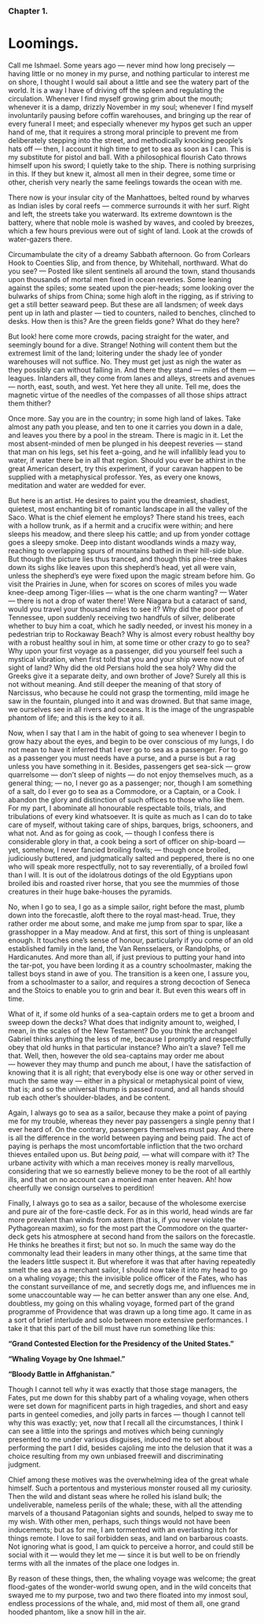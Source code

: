 ### Chapter 1.

# Loomings.

Call me Ishmael. Some years ago — never mind how long precisely — having little
or no money in my purse, and nothing particular to interest me on shore, I
thought I would sail about a little and see the watery part of the world. It is
a way I have of driving off the spleen and regulating the circulation. Whenever
I find myself growing grim about the mouth; whenever it is a damp, drizzly
November in my soul; whenever I find myself involuntarily pausing before coffin
warehouses, and bringing up the rear of every funeral I meet; and especially
whenever my hypos get such an upper hand of me, that it requires a strong moral
principle to prevent me from deliberately stepping into the street, and
methodically knocking people’s hats off — then, I account it high time to get to
sea as soon as I can. This is my substitute for pistol and ball. With a
philosophical flourish Cato throws himself upon his sword; I quietly take to the
ship. There is nothing surprising in this. If they but knew it, almost all men
in their degree, some time or other, cherish very nearly the same feelings
towards the ocean with me.

There now is your insular city of the Manhattoes, belted round by wharves as
Indian isles by coral reefs — commerce surrounds it with her surf. Right and
left, the streets take you waterward. Its extreme downtown is the battery, where
that noble mole is washed by waves, and cooled by breezes, which a few hours
previous were out of sight of land. Look at the crowds of water-gazers there.

Circumambulate the city of a dreamy Sabbath afternoon. Go from Corlears Hook to
Coenties Slip, and from thence, by Whitehall, northward. What do you see? —
Posted like silent sentinels all around the town, stand thousands upon thousands
of mortal men fixed in ocean reveries. Some leaning against the spiles; some
seated upon the pier-heads; some looking over the bulwarks of ships from China;
some high aloft in the rigging, as if striving to get a still better seaward
peep. But these are all landsmen; of week days pent up in lath and plaster —
tied to counters, nailed to benches, clinched to desks. How then is this? Are
the green fields gone? What do they here?

But look! here come more crowds, pacing straight for the water, and seemingly
bound for a dive. Strange! Nothing will content them but the extremest limit of
the land; loitering under the shady lee of yonder warehouses will not suffice.
No. They must get just as nigh the water as they possibly can without falling
in. And there they stand — miles of them — leagues. Inlanders all, they come
from lanes and alleys, streets and avenues — north, east, south, and west. Yet
here they all unite. Tell me, does the magnetic virtue of the needles of the
compasses of all those ships attract them thither?

Once more. Say you are in the country; in some high land of lakes. Take almost
any path you please, and ten to one it carries you down in a dale, and leaves
you there by a pool in the stream. There is magic in it. Let the most
absent-minded of men be plunged in his deepest reveries — stand that man on his
legs, set his feet a-going, and he will infallibly lead you to water, if water
there be in all that region. Should you ever be athirst in the great American
desert, try this experiment, if your caravan happen to be supplied with a
metaphysical professor. Yes, as every one knows, meditation and water are wedded
for ever.

But here is an artist. He desires to paint you the dreamiest, shadiest,
quietest, most enchanting bit of romantic landscape in all the valley of the
Saco. What is the chief element he employs? There stand his trees, each with a
hollow trunk, as if a hermit and a crucifix were within; and here sleeps his
meadow, and there sleep his cattle; and up from yonder cottage goes a sleepy
smoke. Deep into distant woodlands winds a mazy way, reaching to overlapping
spurs of mountains bathed in their hill-side blue. But though the picture lies
thus tranced, and though this pine-tree shakes down its sighs like leaves upon
this shepherd’s head, yet all were vain, unless the shepherd’s eye were fixed
upon the magic stream before him. Go visit the Prairies in June, when for scores
on scores of miles you wade knee-deep among Tiger-lilies — what is the one charm
wanting? — Water — there is not a drop of water there! Were Niagara but a
cataract of sand, would you travel your thousand miles to see it? Why did the
poor poet of Tennessee, upon suddenly receiving two handfuls of silver,
deliberate whether to buy him a coat, which he sadly needed, or invest his money
in a pedestrian trip to Rockaway Beach? Why is almost every robust healthy boy
with a robust healthy soul in him, at some time or other crazy to go to sea? Why
upon your first voyage as a passenger, did you yourself feel such a mystical
vibration, when first told that you and your ship were now out of sight of land?
Why did the old Persians hold the sea holy? Why did the Greeks give it a
separate deity, and own brother of Jove? Surely all this is not without meaning.
And still deeper the meaning of that story of Narcissus, who because he could
not grasp the tormenting, mild image he saw in the fountain, plunged into it and
was drowned. But that same image, we ourselves see in all rivers and oceans. It
is the image of the ungraspable phantom of life; and this is the key to it all.

Now, when I say that I am in the habit of going to sea whenever I begin to grow
hazy about the eyes, and begin to be over conscious of my lungs, I do not mean
to have it inferred that I ever go to sea as a passenger. For to go as a
passenger you must needs have a purse, and a purse is but a rag unless you have
something in it. Besides, passengers get sea-sick — grow quarrelsome — don’t
sleep of nights — do not enjoy themselves much, as a general thing; — no, I
never go as a passenger; nor, though I am something of a salt, do I ever go to
sea as a Commodore, or a Captain, or a Cook. I abandon the glory and distinction
of such offices to those who like them. For my part, I abominate all honourable
respectable toils, trials, and tribulations of every kind whatsoever. It is
quite as much as I can do to take care of myself, without taking care of ships,
barques, brigs, schooners, and what not. And as for going as cook, — though I
confess there is considerable glory in that, a cook being a sort of officer on
ship-board — yet, somehow, I never fancied broiling fowls; — though once
broiled, judiciously buttered, and judgmatically salted and peppered, there is
no one who will speak more respectfully, not to say reverentially, of a broiled
fowl than I will. It is out of the idolatrous dotings of the old Egyptians upon
broiled ibis and roasted river horse, that you see the mummies of those
creatures in their huge bake-houses the pyramids.

No, when I go to sea, I go as a simple sailor, right before the mast, plumb down
into the forecastle, aloft there to the royal mast-head. True, they rather
order me about some, and make me jump from spar to spar, like a grasshopper in a
May meadow. And at first, this sort of thing is unpleasant enough. It touches
one’s sense of honour, particularly if you come of an old established family in
the land, the Van Rensselaers, or Randolphs, or Hardicanutes. And more than all,
if just previous to putting your hand into the tar-pot, you have been lording it
as a country schoolmaster, making the tallest boys stand in awe of you. The
transition is a keen one, I assure you, from a schoolmaster to a sailor, and
requires a strong decoction of Seneca and the Stoics to enable you to grin and
bear it. But even this wears off in time.

What of it, if some old hunks of a sea-captain orders me to get a broom and
sweep down the decks? What does that indignity amount to, weighed, I mean, in
the scales of the New Testament? Do you think the archangel Gabriel thinks
anything the less of me, because I promptly and respectfully obey that old hunks
in that particular instance? Who ain’t a slave? Tell me that. Well, then,
however the old sea-captains may order me about — however they may thump and
punch me about, I have the satisfaction of knowing that it is all right; that
everybody else is one way or other served in much the same way — either in a
physical or metaphysical point of view, that is; and so the universal thump is
passed round, and all hands should rub each other’s shoulder-blades, and be
content.

Again, I always go to sea as a sailor, because they make a point of paying me
for my trouble, whereas they never pay passengers a single penny that I ever
heard of. On the contrary, passengers themselves must pay. And there is all the
difference in the world between paying and being paid. The act of paying is
perhaps the most uncomfortable infliction that the two orchard thieves entailed
upon us. But _being paid,_ — what will compare with it? The urbane activity with
which a man receives money is really marvellous, considering that we so
earnestly believe money to be the root of all earthly ills, and that on no
account can a monied man enter heaven. Ah! how cheerfully we consign ourselves
to perdition!

Finally, I always go to sea as a sailor, because of the wholesome exercise and
pure air of the fore-castle deck. For as in this world, head winds are far more
prevalent than winds from astern (that is, if you never violate the Pythagorean
maxim), so for the most part the Commodore on the quarter-deck gets his
atmosphere at second hand from the sailors on the forecastle. He thinks he
breathes it first; but not so. In much the same way do the commonalty lead their
leaders in many other things, at the same time that the leaders little suspect
it. But wherefore it was that after having repeatedly smelt the sea as a
merchant sailor, I should now take it into my head to go on a whaling voyage;
this the invisible police officer of the Fates, who has the constant
surveillance of me, and secretly dogs me, and influences me in some
unaccountable way — he can better answer than any one else. And, doubtless, my
going on this whaling voyage, formed part of the grand programme of Providence
that was drawn up a long time ago. It came in as a sort of brief interlude and
solo between more extensive performances. I take it that this part of the bill
must have run something like this:

**“Grand Contested Election for the Presidency of the United States.”**

**“Whaling Voyage by One Ishmael.”**

**“Bloody Battle in Affghanistan.”**

Though I cannot tell why it was exactly that those stage managers, the Fates,
put me down for this shabby part of a whaling voyage, when others were set down
for magnificent parts in high tragedies, and short and easy parts in genteel
comedies, and jolly parts in farces — though I cannot tell why this was exactly;
yet, now that I recall all the circumstances, I think I can see a little into
the springs and motives which being cunningly presented to me under various
disguises, induced me to set about performing the part I did, besides cajoling
me into the delusion that it was a choice resulting from my own unbiased
freewill and discriminating judgment.

Chief among these motives was the overwhelming idea of the great whale himself.
Such a portentous and mysterious monster roused all my curiosity. Then the wild
and distant seas where he rolled his island bulk; the undeliverable, nameless
perils of the whale; these, with all the attending marvels of a thousand
Patagonian sights and sounds, helped to sway me to my wish. With other men,
perhaps, such things would not have been inducements; but as for me, I am
tormented with an everlasting itch for things remote. I love to sail forbidden
seas, and land on barbarous coasts. Not ignoring what is good, I am quick to
perceive a horror, and could still be social with it — would they let me — since
it is but well to be on friendly terms with all the inmates of the place one
lodges in.

By reason of these things, then, the whaling voyage was welcome; the great
flood-gates of the wonder-world swung open, and in the wild conceits that swayed
me to my purpose, two and two there floated into my inmost soul, endless
processions of the whale, and, mid most of them all, one grand hooded phantom,
like a snow hill in the air.
